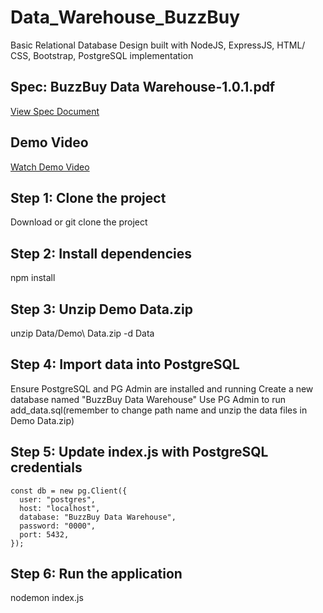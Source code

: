 # Data_Warehouse_BuzzBuy

Basic Relational Database Design built with NodeJS, ExpressJS, HTML/ CSS, Bootstrap, PostgreSQL implementation

## Spec: BuzzBuy Data Warehouse-1.0.1.pdf
[View Spec Document](BuzzBuy%20Data%20Warehouse-1.0.1.pdf)

## Demo Video
[Watch Demo Video](https://youtu.be/JYbA1fEwFUc)

## Step 1: Clone the project
Download or git clone the project

## Step 2: Install dependencies
npm install

## Step 3: Unzip Demo Data.zip
unzip Data/Demo\ Data.zip -d Data

## Step 4: Import data into PostgreSQL
Ensure PostgreSQL and PG Admin are installed and running
Create a new database named "BuzzBuy Data Warehouse"
Use PG Admin to run add_data.sql(remember to change path name and unzip the data files in Demo Data.zip)

## Step 5: Update index.js with PostgreSQL credentials
```
const db = new pg.Client({
  user: "postgres",
  host: "localhost",
  database: "BuzzBuy Data Warehouse",
  password: "0000",
  port: 5432,
});
```

## Step 6: Run the application
nodemon index.js
